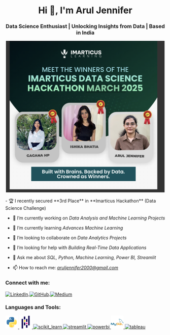 
<h1 align="center">Hi 👋, I'm Arul Jennifer</h1>

<h3 align="center">Data Science Enthusiast | Unlocking Insights from Data | Based in India</h3>

<p align="center"> 
<img src="images/hackathon_winner_march2025.png" alt="Jennifer-Robin" width="500"/>
</p>
- 🏆 I recently secured **3rd Place** in **Imarticus Hackathon** (Data Science Challenge)

- 🔭 I’m currently working on *Data Analysis and Machine Learning Projects*

- 🌱 I’m currently learning *Advances Machine Learning*

- 👯 I’m looking to collaborate on *Data Analytics Projects*

- 🤝 I’m looking for help with *Building Real-Time Data Applications*

- 💬 Ask me about *SQL, Python, Machine Learning, Power BI, Streamlit*

- 📫 How to reach me: *aruljennifer2000@gmail.com*

<h3 align="left">Connect with me:</h3>
<p align="left">
<a href="https://www.linkedin.com/in/jenniferjohn04/" target="blank">
<img align="center" src="https://cdn-icons-png.flaticon.com/512/174/174857.png" alt="LinkedIn" height="30" width="30" />
</a>
<a href="https://github.com/Jennifer-Robin" target="blank">
<img align="center" src="https://cdn-icons-png.flaticon.com/512/25/25231.png" alt="GitHub" height="30" width="30" />
</a>
<a href="https://medium.com/@aruljennifer2000" target="blank">
<img align="center" src="https://cdn-icons-png.flaticon.com/512/5968/5968885.png" alt="Medium" height="30" width="30" />
</a>
</p>

<h3 align="left">Languages and Tools:</h3>
<p align="left">
<a href="https://www.python.org" target="_blank" rel="noreferrer">
<img src="https://raw.githubusercontent.com/devicons/devicon/master/icons/python/python-original.svg" alt="python" width="40" height="40"/>
</a>
<a href="https://pandas.pydata.org/" target="_blank" rel="noreferrer">
<img src="https://raw.githubusercontent.com/devicons/devicon/2ae2a900d2f041da66e950e4d48052658d850630/icons/pandas/pandas-original.svg" alt="pandas" width="40" height="40"/>
</a>
<a href="https://scikit-learn.org/" target="_blank" rel="noreferrer">
<img src="https://upload.wikimedia.org/wikipedia/commons/0/05/Scikit_learn_logo_small.svg" alt="scikit_learn" width="40" height="40"/>
</a>
<a href="https://streamlit.io/" target="_blank" rel="noreferrer">
<img src="https://streamlit.io/images/brand/streamlit-logo-primary-colormark-darktext.png" alt="streamlit" width="90" height="40"/>
</a>
<a href="https://powerbi.microsoft.com/" target="_blank" rel="noreferrer">
<img src="https://cdn.worldvectorlogo.com/logos/power-bi.svg" alt="powerbi" width="40" height="40"/>
</a>
<a href="https://www.mysql.com/" target="_blank" rel="noreferrer">
<img src="https://raw.githubusercontent.com/devicons/devicon/master/icons/mysql/mysql-original-wordmark.svg" alt="mysql" width="40" height="40"/>
</a>
<a href="https://www.tableau.com/" target="_blank" rel="noreferrer">
<img src="https://cdn.worldvectorlogo.com/logos/tableau-software.svg" alt="tableau" width="40" height="40"/>
</a>
</p>
